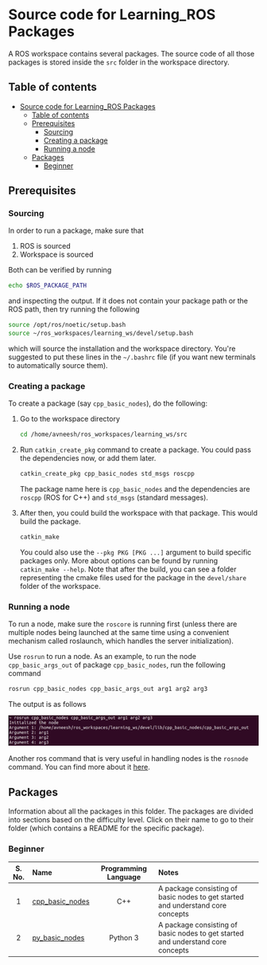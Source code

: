 # Source code for Learning_ROS Packages

A ROS workspace contains several packages. The source code of all those packages is stored inside the `src` folder in the workspace directory.

## Table of contents

- [Source code for Learning_ROS Packages](#source-code-for-learning_ros-packages)
    - [Table of contents](#table-of-contents)
    - [Prerequisites](#prerequisites)
        - [Sourcing](#sourcing)
        - [Creating a package](#creating-a-package)
        - [Running a node](#running-a-node)
    - [Packages](#packages)
        - [Beginner](#beginner)

## Prerequisites

### Sourcing

In order to run a package, make sure that

1. ROS is sourced
2. Workspace is sourced

Both can be verified by running

```bash
echo $ROS_PACKAGE_PATH
```

and inspecting the output. If it does not contain your package path or the ROS path, then try running the following

```bash
source /opt/ros/noetic/setup.bash
source ~/ros_workspaces/learning_ws/devel/setup.bash
```

which will source the installation and the workspace directory. You're suggested to put these lines in the `~/.bashrc` file (if you want new terminals to automatically source them).

### Creating a package

To create a package (say `cpp_basic_nodes`), do the following:

1. Go to the workspace directory

    ```bash
    cd /home/avneesh/ros_workspaces/learning_ws/src
    ```

2. Run `catkin_create_pkg` command to create a package. You could pass the dependencies now, or add them later.

    ```bash
    catkin_create_pkg cpp_basic_nodes std_msgs roscpp
    ```

    The package name here is `cpp_basic_nodes` and the dependencies are `roscpp` (ROS for C++) and `std_msgs` (standard messages).

3. After then, you could build the workspace with that package. This would build the package.

    ```bash
    catkin_make
    ```

    You could also use the `--pkg PKG [PKG ...]` argument to build specific packages only. More about options can be found by running `catkin_make --help`. Note that after the build, you can see a folder representing the cmake files used for the package in the `devel/share` folder of the workspace.

### Running a node

To run a node, make sure the `roscore` is running first (unless there are multiple nodes being launched at the same time using a convenient mechanism called roslaunch, which handles the server initialization).

Use `rosrun` to run a node. As an example, to run the node `cpp_basic_args_out` of package `cpp_basic_nodes`, run the following command

```bash
rosrun cpp_basic_nodes cpp_basic_args_out arg1 arg2 arg3
```

The output is as follows

![Running a node using rosrun](media/running_using_rosrun.png)

Another ros command that is very useful in handling nodes is the `rosnode` command. You can find more about it [here](http://wiki.ros.org/rosnode).

## Packages

Information about all the packages in this folder. The packages are divided into sections based on the difficulty level. Click on their name to go to their folder (which contains a README for the specific package).

### Beginner

| S. No. | Name | Programming Language | Notes |
| :---: | :---- | :-----: | :----- |
| 1 | [cpp_basic_nodes](./cpp_basic_nodes/) | C++ | A package consisting of basic nodes to get started and understand core concepts |
| 2 | [py_basic_nodes](./py_basic_nodes/) | Python 3 | A package consisting of basic nodes to get started and understand core concepts |
